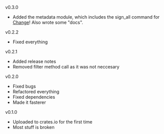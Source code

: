 v0.3.0
* Added the metadata module, which includes the sign_all command for [Change](https://getchange.io/metaplex/)! Also wrote some "docs".

v0.2.2
* Fixed everything

v0.2.1
* Added release notes
* Removed filter method call as it was not neccesary

v0.2.0
* Fixed bugs
* Refactored everything
* Fixed dependencies
* Made it fasterer


v0.1.0
* Uploaded to crates.io for the first time
* Most stuff is broken